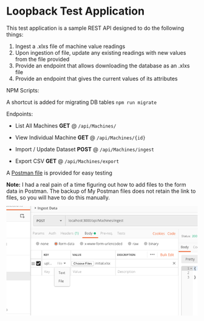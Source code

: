 # Loopback Test Application

This test application is a sample REST API designed to do the following things:

1. Ingest a .xlxs file of machine value readings
2. Upon ingestion of file, update any existing readings with new values from the file provided
3. Provide an endpoint that allows downloading the database as an .xlxs file
4. Provide an endpoint that gives the current values of its attributes

NPM Scripts:

A shortcut is added for migrating DB tables `npm run migrate`

Endpoints: 

* List All Machines **GET** @ `/api/Machines/`

* View Individual Machine **GET** @ `/api/Machines/{id}`

* Import / Update Dataset **POST** @ `/api/Machines/ingest`

* Export CSV **GET** @ `/api/Machines/export`

A [Postman file](https://github.com/dirtybirdnj/loopback-test/blob/master/postman_file_attach.png) is provided for easy testing

**Note:** I had a real pain of a time figuring out how to add files to the form data in Postman. The backup of My Postman files does not retain the link to files, so you will have to do this manually.

![How to configure body payload files](https://github.com/dirtybirdnj/loopback-test/blob/master/postman_file_attach.png)